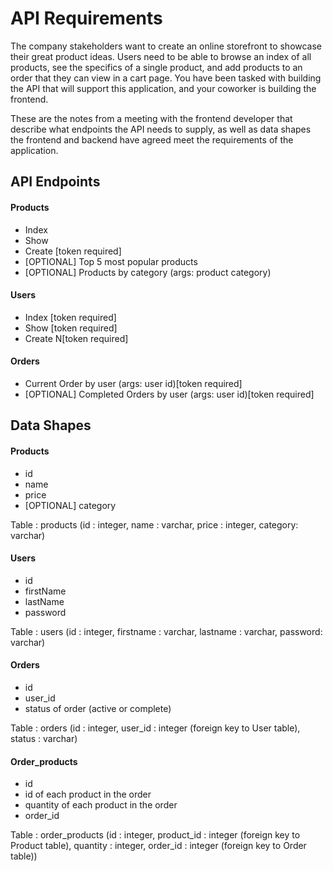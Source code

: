 # API Requirements
The company stakeholders want to create an online storefront to showcase their great product ideas. Users need to be able to browse an index of all products, see the specifics of a single product, and add products to an order that they can view in a cart page. You have been tasked with building the API that will support this application, and your coworker is building the frontend.

These are the notes from a meeting with the frontend developer that describe what endpoints the API needs to supply, as well as data shapes the frontend and backend have agreed meet the requirements of the application. 

## API Endpoints
#### Products
- Index 
- Show
- Create [token required]
- [OPTIONAL] Top 5 most popular products 
- [OPTIONAL] Products by category (args: product category)

#### Users
- Index [token required]
- Show [token required]
- Create N[token required]

#### Orders
- Current Order by user (args: user id)[token required]
- [OPTIONAL] Completed Orders by user (args: user id)[token required]

## Data Shapes
#### Products
-  id
- name
- price
- [OPTIONAL] category

Table : products (id : integer, name : varchar, price : integer, category: varchar)

#### Users
- id
- firstName
- lastName
- password

Table : users (id : integer, firstname : varchar, lastname : varchar, password: varchar)

#### Orders
- id
- user_id
- status of order (active or complete)

Table : orders (id : integer, user_id : integer (foreign key to User table), status : varchar)

#### Order_products
- id
- id of each product in the order
- quantity of each product in the order
- order_id

Table : order_products (id : integer, product_id : integer (foreign key to Product table), quantity : integer, order_id : integer (foreign key to Order table))

